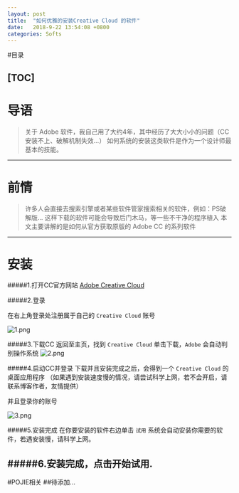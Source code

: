 ```yaml
---
layout: post
title:  "如何优雅的安装Creative Cloud 的软件"
date:   2018-9-22 13:54:08 +0800
categories: Softs
---
```

#目录

[TOC]
---
# 导语
> 关于 Adobe 软件，我自己用了大约4年，其中经历了大大小小的问题（CC安装不上、破解机制失效...）
> 如何系统的安装这类软件是作为一个设计师最基本的技能。
---
# 前情
> 许多人会直接去搜索引擎或者某些软件管家搜索相关的软件，例如：PS破解版...
> 这样下载的软件可能会导致后门木马，等一些不干净的程序植入
> 本文主要讲解的是如何从官方获取原版的 Adobe CC 的系列软件
---
# 安装

#####1.打开CC官方网站
[Adobe Creative Cloud](https://www.adobe.com/cn/creativecloud/catalog/desktop.html)

#####2.登录

在右上角登录处注册属于自己的 `Creative Cloud` 账号

![1.png](https://i.loli.net/2018/09/22/5ba5dde03496c.png '注册账户')

#####3.下载CC
返回至主页，找到 `Creative Cloud` 单击下载，`Adobe` 会自动判别操作系统
![2.png](https://i.loli.net/2018/09/22/5ba5de5accce9.png 'CC下载')

#####4.启动CC并登录
下载并且安装完成之后，会得到一个 `Creative Cloud` 的桌面应用程序
（如果遇到安装速度慢的情况，请尝试科学上网，若不会开启，请联系博客作者，友情提供）

并且登录你的账号

![3.png](https://i.loli.net/2018/09/22/5ba5e13c53d62.png 'CC桌面应用程序')

#####5.安装完成
在你要安装的软件右边单击 `试用`
系统会自动安装你需要的软件，若遇安装慢，请科学上网。

#####6.安装完成，点击开始试用.
---
#POJIE相关
##待添加...